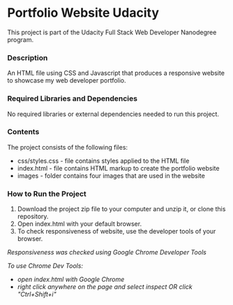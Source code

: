 # Portfolio Website Udacity
This project is part of the Udacity Full Stack Web Developer Nanodegree program.

### Description
An HTML file using CSS and Javascript that produces a responsive website to showcase my web developer portfolio.

### Required Libraries and Dependencies
No required libraries or external dependencies needed to run this project.

### Contents
The project consists of the following files:
- css/styles.css - file contains styles applied to the HTML file
- index.html - file contains HTML markup to create the portfolio website
- images - folder contains four images that are used in the website

### How to Run the Project
1. Download the project zip file to your computer and unzip it, or clone this repository.
2. Open index.html with your default browser.
3. To check responsiveness of website, use the developer tools of your browser.

*Responsiveness was checked using Google Chrome Developer Tools*

*To use Chrome Dev Tools:*
- *open index.html with Google Chrome*
- *right click anywhere on the page and select inspect OR click "Ctrl+Shift+i"*

